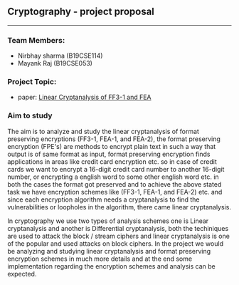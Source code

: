 ## Cryptography - project proposal
---

### Team Members:

- Nirbhay sharma (B19CSE114)
- Mayank Raj (B19CSE053)

### Project Topic:

- paper: [Linear Cryptanalysis of FF3-1 and FEA](https://eprint.iacr.org/2021/815.pdf)


### Aim to study

The aim is to analyze and study the linear cryptanalysis of format preserving encryptions (FF3-1, FEA-1, and FEA-2), the format preserving encryption (FPE's) are methods to encrypt plain text in such a way that output is of same format as input, format preserving encryption finds applications in areas like credit card encryption etc. so in case of credit cards we want to encrypt a 16-digit credit card number to another 16-digit number, or encrypting a english word to some other english word etc. in both the cases the format got preserved and to achieve the above stated task we have encryption schemes like (FF3-1, FEA-1, and FEA-2) etc. and since each encryption algorithm needs a cryptanalysis to find the vulnerabilities or loopholes in the algorithm, there came linear cryptanalysis.

In cryptography we use two types of analysis schemes one is Linear cryptanalysis and another is Differential cryptanalysis, both the techiniques are used to attack the block / stream ciphers and linear cryptanalysis is one of the popular and used attacks on block ciphers. In the project we would be analyzing and studying linear cryptanalysis and format preserving encryption schemes in much more details and at the end some implementation regarding the encryption schemes and analysis can be expected.

